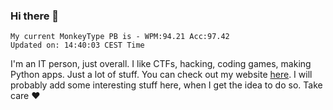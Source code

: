 ### Hi there 👋
<!-- PB START -->
```
My current MonkeyType PB is - WPM:94.21 Acc:97.42
Updated on: 14:40:03 CEST Time
```
<!-- PB END -->
I'm an IT person, just overall. I like CTFs, hacking, coding games, making Python apps. Just a lot of stuff.
You can check out my website [here](https://skill3472.github.io/).
I will probably add some interesting stuff here, when I get the idea to do so. Take care ❤️
